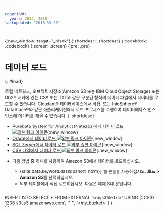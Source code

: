 ```yaml
---

copyright:
  years: 2014, 2018
lastupdated: "2018-03-23"

---
```


<!-- Attribute definitions --> 
{:new_window: target="_blank"}
{:shortdesc: .shortdesc}
{:codeblock: .codeblock}
{:screen: .screen}
{:pre: .pre}

# 데이터 로드
{: #load}

로컬 네트워크, 오브젝트 저장소(Amazon S3 또는 IBM Cloud Object Storage) 또는 Db2® 서버에 있는 CSV 또는 TXT와 같은 구분된 형식의 데이터 파일에서 데이터를 로드할 수 있습니다. Cloudant® 데이터베이스에서 직접, 또는 InfoSphere® DataStage®와 같은 애플리케이션에서 로드 프로세스를 수행하여 데이터베이스 인스턴스에 데이터를 채울 수 있습니다.
{: shortdesc}

* [PureData System for Analytics(Netezza)에서 데이터 로드 ![외부 링크 아이콘](../../icons/launch-glyph.svg "외부 링크 아이콘")](https://lift.ng.bluemix.net/#docs){:new_window}
* [Oracle에서 데이터 로드 ![외부 링크 아이콘](../../icons/launch-glyph.svg "외부 링크 아이콘")](https://lift.ng.bluemix.net/#docs){:new_window}
* [SQL Server에서 데이터 로드 ![외부 링크 아이콘](../../icons/launch-glyph.svg "외부 링크 아이콘")](https://lift.ng.bluemix.net/#docs){:new_window}
* [CSV 파일에서 데이터 로드 ![외부 링크 아이콘](../../icons/launch-glyph.svg "외부 링크 아이콘")](https://lift.ng.bluemix.net/#docs){:new_window}
<!-- * [Loading data from IBM Cloud Object Storage (formerly SoftLayer Swift) ![External link icon](../../icons/launch-glyph.svg "External link icon")](https://www.ibm.com/support/knowledgecenter/SS6NHC/com.ibm.swg.im.dashdb.doc/learn_how/loaddata_swift.html){:new_window} -->
* 다음 방법 중 하나를 사용하여 Amazon S3에서 데이터를 로드하십시오.
    * {{site.data.keyword.dashdbshort_notm}} 웹 콘솔을 사용하십시오. **로드 > Amazon S3**를 선택하십시오. 
    * 외부 테이블에서 직접 로드하십시오. 다음은 예제 SQL문입니다.

    ```
INSERT INTO <table-name> SELECT * FROM EXTERNAL '<mys3file.txt>' USING
        (CCSID 1208 s3('s3.amazonaws.com',
        '<S3-access-key-ID>',
        '<S3-secret-access-key>',
        '<my_bucket>'
           )
        )      
    ```

<!-- [Loading data from Amazon S3 ![External link icon](../../icons/launch-glyph.svg "External link icon")](https://www.ibm.com/support/knowledgecenter/SS6NHC/com.ibm.swg.im.dashdb.doc/learn_how/s3.html){:new_window} -->
